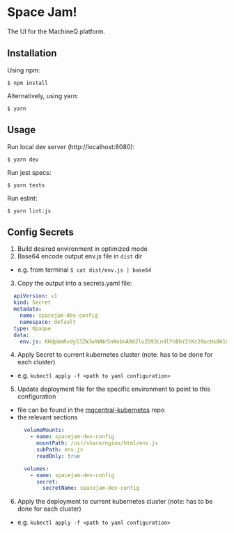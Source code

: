 # Space Jam!

The UI for the MachineQ platform.

## Installation

Using npm:

```shell
$ npm install
```

Alternatively, using yarn:

```shell
$ yarn
```

## Usage

Run local dev server (http://localhost:8080):

```shell
$ yarn dev
```

Run jest specs:

```shell
$ yarn tests
```

Run eslint:

```shell
$ yarn lint:js
```
## Config Secrets
1. Build desired environment in optimized mode
2. Base64 encode output env.js file in `dist` dir
  - e.g. from terminal `$ cat dist/env.js | base64`
3. Copy the output into a secrets.yaml file:
  ```yaml
    apiVersion: v1
    kind: Secret
    metadata:
      name: spacejam-dev-config
      namespace: default
    type: Opaque
    data:
      env.js: KHdpbmRvdy53ZWJwYWNrSnNvbnA9d2luZG93LndlYnBhY2tKc29ucHx8W10pLnB1c2goW1swXSx7ODk1OmZ1bmN0aW9uKHQsZSxzKXsidXNlIHN0cmljdCI7dmFyIG4sbz1zKDg5NyksYT0obj1vKSYmbi5fX2VzTW9kdWxlP246e2RlZmF1bHQ6bn07d2luZG93LmNvbmZpZz1hLmRlZmF1bHR9LDg5NzpmdW5jdGlvbih0K
  ```
4. Apply Secret to current kubernetes cluster (note: has to be done for each cluster)
  - e.g. `kubectl apply -f <path to yaml configuration>`
5. Update deployment file for the specific environment to point to this configuration
  - file can be found in the [mqcentral-kubernetes](https://github.com/machineq/mqcentral-kubernetes/blob/master/legacy-configurations/AKS/development/1.0/east/spacejam/deployment.yaml) repo
  - the relevant sections
    ```yaml
      volumeMounts:
        - name: spacejam-dev-config
          mountPath: /usr/share/nginx/html/env.js
          subPath: env.js
          readOnly: true
    ```
    ```yaml
      volumes:
        - name: spacejam-dev-config
          secret:
            secretName: spacejam-dev-config
    ```
6. Apply the deployment to current kubernetes cluster (note: has to be done for each cluster)
  - e.g. `kubectl apply -f <path to yaml configuration>`
